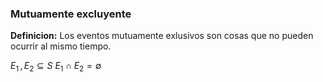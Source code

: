### Mutuamente excluyente
**Definicion:** Los eventos mutuamente exlusivos son cosas que no pueden ocurrir al mismo tiempo.

$E_1 \, , \, E_2 \subseteq S$
$E_1 \cap E_2 = \emptyset$